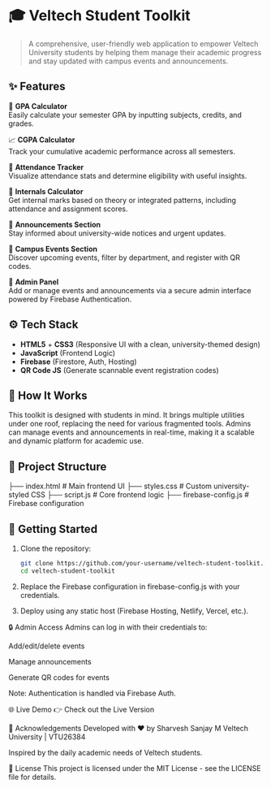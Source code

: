 # 🎓 Veltech Student Toolkit

> A comprehensive, user-friendly web application to empower Veltech University students by helping them manage their academic progress and stay updated with campus events and announcements.

## ✨ Features

🔢 **GPA Calculator**  
Easily calculate your semester GPA by inputting subjects, credits, and grades.

📈 **CGPA Calculator**  
Track your cumulative academic performance across all semesters.

📅 **Attendance Tracker**  
Visualize attendance stats and determine eligibility with useful insights.

🧮 **Internals Calculator**  
Get internal marks based on theory or integrated patterns, including attendance and assignment scores.

📢 **Announcements Section**  
Stay informed about university-wide notices and urgent updates.

🎉 **Campus Events Section**  
Discover upcoming events, filter by department, and register with QR codes.

🔐 **Admin Panel**  
Add or manage events and announcements via a secure admin interface powered by Firebase Authentication.

## ⚙️ Tech Stack

- **HTML5** + **CSS3** (Responsive UI with a clean, university-themed design)
- **JavaScript** (Frontend Logic)
- **Firebase** (Firestore, Auth, Hosting)
- **QR Code JS** (Generate scannable event registration codes)

## 🧠 How It Works

This toolkit is designed with students in mind. It brings multiple utilities under one roof, replacing the need for various fragmented tools. Admins can manage events and announcements in real-time, making it a scalable and dynamic platform for academic use.

## 📂 Project Structure

├── index.html # Main frontend UI 
├── styles.css # Custom university-styled CSS 
├── script.js # Core frontend logic 
├── firebase-config.js # Firebase configuration


## 🚀 Getting Started

1. Clone the repository:
   ```bash
   git clone https://github.com/your-username/veltech-student-toolkit.git
   cd veltech-student-toolkit
2. Replace the Firebase configuration in firebase-config.js with your credentials.

3. Deploy using any static host (Firebase Hosting, Netlify, Vercel, etc.).

🔒 Admin Access
Admins can log in with their credentials to:

Add/edit/delete events

Manage announcements

Generate QR codes for events

Note: Authentication is handled via Firebase Auth.

🌐 Live Demo
👉 Check out the Live Version

🙌 Acknowledgements
Developed with ❤️ by Sharvesh Sanjay M
Veltech University | VTU26384

Inspired by the daily academic needs of Veltech students.

📃 License
This project is licensed under the MIT License - see the LICENSE file for details.
